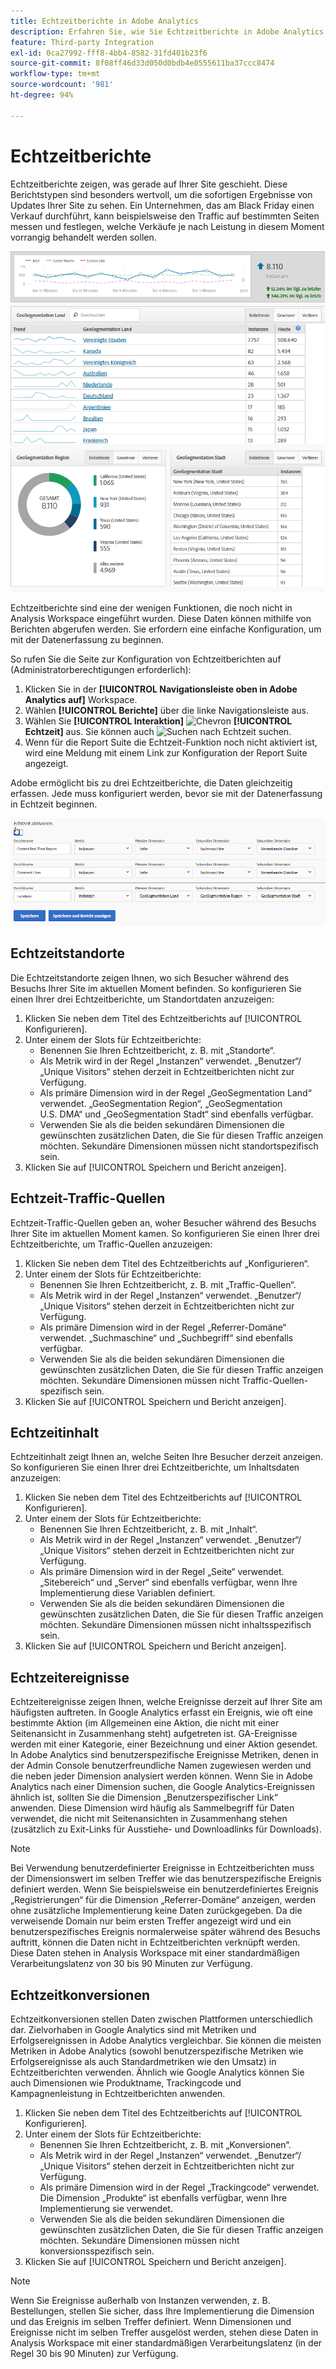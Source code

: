 ```yaml
---
title: Echtzeitberichte in Adobe Analytics
description: Erfahren Sie, wie Sie Echtzeitberichte in Adobe Analytics abrufen, die auf Anwender ausgerichtet sind, die mit Google Analytics besser vertraut sind.
feature: Third-party Integration
exl-id: 0ca27992-fff8-4bb4-8582-31fd401b23f6
source-git-commit: 8f08ff46d33d050d0bdb4e0555611ba37ccc8474
workflow-type: tm+mt
source-wordcount: '981'
ht-degree: 94%

---
```


# Echtzeitberichte

Echtzeitberichte zeigen, was gerade auf Ihrer Site geschieht. Diese Berichtstypen sind besonders wertvoll, um die sofortigen Ergebnisse von Updates Ihrer Site zu sehen. Ein Unternehmen, das am Black Friday einen Verkauf durchführt, kann beispielsweise den Traffic auf bestimmten Seiten messen und festlegen, welche Verkäufe je nach Leistung in diesem Moment vorrangig behandelt werden sollen.

![Echtzeitbericht](/help/technotes/ga-to-aa/assets/realtime.png)

Echtzeitberichte sind eine der wenigen Funktionen, die noch nicht in Analysis Workspace eingeführt wurden. Diese Daten können mithilfe von Berichten abgerufen werden. Sie erfordern eine einfache Konfiguration, um mit der Datenerfassung zu beginnen.

So rufen Sie die Seite zur Konfiguration von Echtzeitberichten auf (Administratorberechtigungen erforderlich):

1. Klicken Sie in der **[!UICONTROL Navigationsleiste oben in Adobe Analytics auf]** Workspace.
1. Wählen **[!UICONTROL Berichte]** über die linke Navigationsleiste aus.
1. Wählen Sie **[!UICONTROL Interaktion]** ![Chevron](https://spectrum.adobe.com/static/icons/workflow_18/Smock_ChevronRight_18_N.svg) **[!UICONTROL Echtzeit]** aus. Sie können auch ![Suchen](https://spectrum.adobe.com/static/icons/workflow_18/Smock_Search_18_N.svg) nach Echtzeit suchen.
1. Wenn für die Report Suite die Echtzeit-Funktion noch nicht aktiviert ist, wird eine Meldung mit einem Link zur Konfiguration der Report Suite angezeigt.

Adobe ermöglicht bis zu drei Echtzeitberichte, die Daten gleichzeitig erfassen. Jede muss konfiguriert werden, bevor sie mit der Datenerfassung in Echtzeit beginnen.

![Konfiguration von Echtzeitberichten](/help/technotes/ga-to-aa/assets/realtime_config.png)

## Echtzeitstandorte

Die Echtzeitstandorte zeigen Ihnen, wo sich Besucher während des Besuchs Ihrer Site im aktuellen Moment befinden. So konfigurieren Sie einen Ihrer drei Echtzeitberichte, um Standortdaten anzuzeigen:

1. Klicken Sie neben dem Titel des Echtzeitberichts auf [!UICONTROL Konfigurieren].
2. Unter einem der Slots für Echtzeitberichte:
   * Benennen Sie Ihren Echtzeitbericht, z. B. mit „Standorte“.
   * Als Metrik wird in der Regel „Instanzen“ verwendet. „Benutzer“/„Unique Visitors“ stehen derzeit in Echtzeitberichten nicht zur Verfügung.
   * Als primäre Dimension wird in der Regel „GeoSegmentation Land“ verwendet. „GeoSegmentation Region“, „GeoSegmentation U.S. DMA“ und „GeoSegmentation Stadt“ sind ebenfalls verfügbar.
   * Verwenden Sie als die beiden sekundären Dimensionen die gewünschten zusätzlichen Daten, die Sie für diesen Traffic anzeigen möchten. Sekundäre Dimensionen müssen nicht standortspezifisch sein.
3. Klicken Sie auf [!UICONTROL Speichern und Bericht anzeigen].

## Echtzeit-Traffic-Quellen

Echtzeit-Traffic-Quellen geben an, woher Besucher während des Besuchs Ihrer Site im aktuellen Moment kamen. So konfigurieren Sie einen Ihrer drei Echtzeitberichte, um Traffic-Quellen anzuzeigen:

1. Klicken Sie neben dem Titel des Echtzeitberichts auf „Konfigurieren“.
2. Unter einem der Slots für Echtzeitberichte:
   * Benennen Sie Ihren Echtzeitbericht, z. B. mit „Traffic-Quellen“.
   * Als Metrik wird in der Regel „Instanzen“ verwendet. „Benutzer“/„Unique Visitors“ stehen derzeit in Echtzeitberichten nicht zur Verfügung.
   * Als primäre Dimension wird in der Regel „Referrer-Domäne“ verwendet. „Suchmaschine“ und „Suchbegriff“ sind ebenfalls verfügbar.
   * Verwenden Sie als die beiden sekundären Dimensionen die gewünschten zusätzlichen Daten, die Sie für diesen Traffic anzeigen möchten. Sekundäre Dimensionen müssen nicht Traffic-Quellen-spezifisch sein.
3. Klicken Sie auf [!UICONTROL Speichern und Bericht anzeigen].

## Echtzeitinhalt

Echtzeitinhalt zeigt Ihnen an, welche Seiten Ihre Besucher derzeit anzeigen. So konfigurieren Sie einen Ihrer drei Echtzeitberichte, um Inhaltsdaten anzuzeigen:

1. Klicken Sie neben dem Titel des Echtzeitberichts auf [!UICONTROL Konfigurieren].
2. Unter einem der Slots für Echtzeitberichte:
   * Benennen Sie Ihren Echtzeitbericht, z. B. mit „Inhalt“.
   * Als Metrik wird in der Regel „Instanzen“ verwendet. „Benutzer“/„Unique Visitors“ stehen derzeit in Echtzeitberichten nicht zur Verfügung.
   * Als primäre Dimension wird in der Regel „Seite“ verwendet. „Sitebereich“ und „Server“ sind ebenfalls verfügbar, wenn Ihre Implementierung diese Variablen definiert.
   * Verwenden Sie als die beiden sekundären Dimensionen die gewünschten zusätzlichen Daten, die Sie für diesen Traffic anzeigen möchten. Sekundäre Dimensionen müssen nicht inhaltsspezifisch sein.
3. Klicken Sie auf [!UICONTROL Speichern und Bericht anzeigen].

## Echtzeitereignisse

Echtzeitereignisse zeigen Ihnen, welche Ereignisse derzeit auf Ihrer Site am häufigsten auftreten. In Google Analytics erfasst ein Ereignis, wie oft eine bestimmte Aktion (im Allgemeinen eine Aktion, die nicht mit einer Seitenansicht in Zusammenhang steht) aufgetreten ist. GA-Ereignisse werden mit einer Kategorie, einer Bezeichnung und einer Aktion gesendet. In Adobe Analytics sind benutzerspezifische Ereignisse Metriken, denen in der Admin Console benutzerfreundliche Namen zugewiesen werden und die neben jeder Dimension analysiert werden können. Wenn Sie in Adobe Analytics nach einer Dimension suchen, die Google Analytics-Ereignissen ähnlich ist, sollten Sie die Dimension „Benutzerspezifischer Link“ anwenden. Diese Dimension wird häufig als Sammelbegriff für Daten verwendet, die nicht mit Seitenansichten in Zusammenhang stehen (zusätzlich zu Exit-Links für Ausstiehe- und Downloadlinks für Downloads).

>[!NOTE]
>
>Bei Verwendung benutzerdefinierter Ereignisse in Echtzeitberichten muss der Dimensionswert im selben Treffer wie das benutzerspezifische Ereignis definiert werden. Wenn Sie beispielsweise ein benutzerdefiniertes Ereignis „Registrierungen“ für die Dimension „Referrer-Domäne“ anzeigen, werden ohne zusätzliche Implementierung keine Daten zurückgegeben. Da die verweisende Domain nur beim ersten Treffer angezeigt wird und ein benutzerspezifisches Ereignis normalerweise später während des Besuchs auftritt, können die Daten nicht in Echtzeitberichten verknüpft werden. Diese Daten stehen in Analysis Workspace mit einer standardmäßigen Verarbeitungslatenz von 30 bis 90 Minuten zur Verfügung.

## Echtzeitkonversionen

Echtzeitkonversionen stellen Daten zwischen Plattformen unterschiedlich dar. Zielvorhaben in Google Analytics sind mit Metriken und Erfolgsereignissen in Adobe Analytics vergleichbar. Sie können die meisten Metriken in Adobe Analytics (sowohl benutzerspezifische Metriken wie Erfolgsereignisse als auch Standardmetriken wie den Umsatz) in Echtzeitberichten verwenden. Ähnlich wie Google Analytics können Sie auch Dimensionen wie Produktname, Trackingcode und Kampagnenleistung in Echtzeitberichten anwenden.

1. Klicken Sie neben dem Titel des Echtzeitberichts auf [!UICONTROL Konfigurieren].
2. Unter einem der Slots für Echtzeitberichte:
   * Benennen Sie Ihren Echtzeitbericht, z. B. mit „Konversionen“.
   * Als Metrik wird in der Regel „Instanzen“ verwendet. „Benutzer“/„Unique Visitors“ stehen derzeit in Echtzeitberichten nicht zur Verfügung.
   * Als primäre Dimension wird in der Regel „Trackingcode“ verwendet. Die Dimension „Produkte“ ist ebenfalls verfügbar, wenn Ihre Implementierung sie verwendet.
   * Verwenden Sie als die beiden sekundären Dimensionen die gewünschten zusätzlichen Daten, die Sie für diesen Traffic anzeigen möchten. Sekundäre Dimensionen müssen nicht konversionsspezifisch sein.
3. Klicken Sie auf [!UICONTROL Speichern und Bericht anzeigen].

>[!NOTE]
>
>Wenn Sie Ereignisse außerhalb von Instanzen verwenden, z. B. Bestellungen, stellen Sie sicher, dass Ihre Implementierung die Dimension und das Ereignis im selben Treffer definiert. Wenn Dimensionen und Ereignisse nicht im selben Treffer ausgelöst werden, stehen diese Daten in Analysis Workspace mit einer standardmäßigen Verarbeitungslatenz (in der Regel 30 bis 90 Minuten) zur Verfügung.
